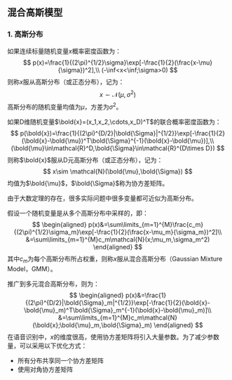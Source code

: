 <script type="text/x-mathjax-config">
  MathJax.Hub.Config({
    tex2jax: {
      inlineMath: [ ['$','$'], ["\\(","\\)"] ],
      processEscapes: true
    }
  });
</script>
<script src="https://cdn.mathjax.org/mathjax/latest/MathJax.js?config=TeX-AMS-MML_HTMLorMML" type="text/javascript"></script>

## 混合高斯模型

### 1. 高斯分布

如果连续标量随机变量$x$概率密度函数为：
$$
p(x)=\frac{1}{(2\pi)^{1/2}\sigma}\exp[-\frac{1}{2}(\frac{x-\mu}{\sigma})^2],\\
(-\inf<x<\inf;\sigma>0)
$$
则称$x$服从高斯分布（或正态分布），记为：
$$
x\sim \mathcal{N}(\mu,\sigma^2)
$$
高斯分布的随机变量均值为$\mu$，方差为$\sigma^2$。

如果D维随机变量$\bold{x}=(x_1,x_2,\cdots,x_D)^T$的联合概率密度函数为：
$$
p(\bold{x})=\frac{1}{(2\pi)^{D/2}|\bold{\Sigma}|^{1/2}}\exp[-\frac{1}{2}(\bold{x}-\bold{\mu})^T\bold{\Sigma}^{-1}(\bold{x}-\bold{\mu})],\\
(\bold{\mu}\in\mathcal{R}^D,\bold{\Sigma}\in\mathcal{R}^{D\times D})
$$
则称$\bold{x}$服从D元高斯分布（或正态分布），记为：
$$
x\sim \mathcal{N}(\bold{\mu},\bold{\Sigma})
$$
均值为$\bold{\mu}$，$\bold{\Sigma}$称为协方差矩阵。

由于大数定理的存在，很多实际问题中很多变量都可近似为高斯分布。

假设一个随机变量是从多个高斯分布中采样的，即：
$$
\begin{aligned}
p(x)&=\sum\limits_{m=1}^{M}\frac{c_m}{(2\pi)^{1/2}\sigma_m}\exp[-\frac{1}{2}(\frac{x-\mu_m}{\sigma_m})^2]\\
&=\sum\limits_{m=1}^{M}c_m\mathcal{N}(x;\mu_m,\sigma_m^2)
\end{aligned}
$$
其中$c_m$为每个高斯分布所占权重，则称$x$服从混合高斯分布（Gaussian Mixture Model，GMM）。

推广到多元混合高斯分布，则为：
$$
\begin{aligned}
p(x)&=\frac{1}{(2\pi)^{D/2}|\bold{\Sigma}_m|^{1/2}}\exp[-\frac{1}{2}(\bold{x}-\bold{\mu}_m)^T\bold{\Sigma}_m^{-1}(\bold{x}-\bold{\mu}_m)]\\
&=\sum\limits_{m=1}^{M}c_m\mathcal{N}(\bold{x};\bold{\mu}_m,\bold{\Sigma}_m)
\end{aligned}
$$
在语音识别中，$x$的维度很高，使用协方差矩阵将引入大量参数。为了减少参数量，可以采用以下优化方式：

- 所有分布共享同一个协方差矩阵
- 使用对角协方差矩阵
